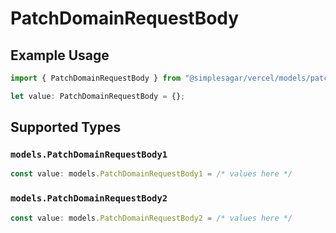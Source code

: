 # PatchDomainRequestBody

## Example Usage

```typescript
import { PatchDomainRequestBody } from "@simplesagar/vercel/models/patchdomainop.js";

let value: PatchDomainRequestBody = {};
```

## Supported Types

### `models.PatchDomainRequestBody1`

```typescript
const value: models.PatchDomainRequestBody1 = /* values here */
```

### `models.PatchDomainRequestBody2`

```typescript
const value: models.PatchDomainRequestBody2 = /* values here */
```

